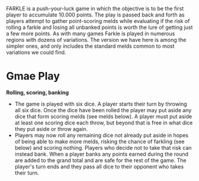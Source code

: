FARKLE is a push-your-luck game in which the objective is to be the first player to accumulate 10.000 points. The play is passed back and forth as players attempt to gather point-scoring melds while evaluating if the risk of rolling a farkle and losing all unbanked points is worth the lure of getting just a few more points. As with many games Farkle is played in numerous regions with dozens of variations. The version we have here is among the simpler ones, and only includes the standard melds common to most variations we could find.
# Gmae Play #
**Rolling, scoring, banking**
  - The game is played with six dice. A player starts their turn by throwing all six dice. Once the dice have been rolled the player may put aside any dice that form scoring melds (see melds below). A player must put aside at least one scoring dice each throw, but beyond that is free in what dice they put aside or throw again.
  - Players may now roll any remaining dice not already put aside in hopes of being able to make more melds, risking the chance of farkling (see below) and scoring nothing. Players who decide not to take that risk can instead bank. When a player banks any points earned during the round are added to the grand total and are safe for the rest of the game. The player's turn ends and they pass all dice to their opponent who takes their turn.

